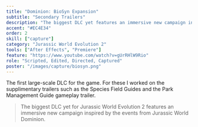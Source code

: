 ```yaml
---
title: "Dominion: BioSyn Expansion"
subtitle: "Secondary Trailers"
description: "The biggest DLC yet features an immersive new campaign inspired by Jurassic World Dominion."
accent: "#EC4E34"
order: 2
skill: ["capture"]
category: "Jurassic World Evolution 2"
tools: ["After Effects", "Premiere"]
feature: "https://www.youtube.com/watch?v=gUrRHlW9Rio"
role: "Scripted, Edited, Directed, Captured"
poster: "/images/capture/biosyn.png"
---
```


<script>
  import YouTube from '$lib/components/YouTube.svelte';
  import ReadMore from '$lib/components/ReadMore.svelte';
</script>

The first large-scale DLC for the game. For these I worked on the supplimentary trailers such as the Species Field Guides and the Park Management Guide gameplay trailer.

> The biggest DLC yet for Jurassic World Evolution 2 features an immersive new campaign inspired by the events from Jurassic World Dominion.

<YouTube url="https://www.youtube.com/watch?v=8N5ZAWEW2JE" />

<ReadMore link="project/biosyn">
<YouTube url="https://www.youtube.com/watch?v=AJXxjzBw5x0" />

<YouTube url="https://www.youtube.com/watch?v=3UCNT7voFJI" />

</ReadMore>
